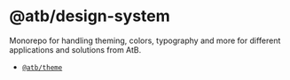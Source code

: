 # @atb/design-system

Monorepo for handling theming, colors, typography and more for different applications and solutions from AtB.

- [`@atb/theme`](./packages/theme)
